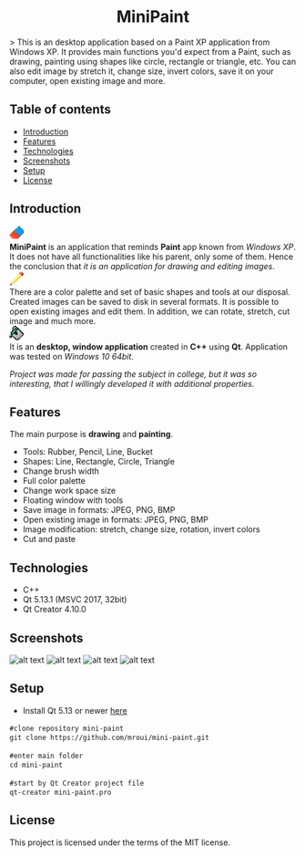 <h1 align="center">
	MiniPaint
</h1>
> This is an desktop application based on a Paint XP application from Windows XP. It provides main functions you'd expect from a Paint, such as drawing, painting using shapes like circle, rectangle or triangle, etc. You can also edit image by stretch it, change size, invert colors, save it on your computer, open existing image and more. 

## Table of contents
* [Introduction](#introduction)
* [Features](#features)
* [Technologies](#technologies)
* [Screenshots](#screenshots)
* [Setup](#setup)
* [License](#license)

## Introduction
![alt text](./Assets/Images/eraser.png "Rubber image") 
</br>
**MiniPaint** is an application that reminds **Paint** app known from *Windows XP*. It does not have all functionalities like his parent, only some of them.
Hence the conclusion that *it is an application for drawing and editing images*.
</br>
![alt text](./Assets/Images/pencil.png "Pencil image")
</br>
There are a color palette and set of basic shapes and tools at our disposal. Created images can be saved to disk in several formats. It is possible to open existing images and edit them.
In addition, we can rotate, stretch, cut image and much more. 
</br>
![alt text](./Assets/Images/paintbucket.png "Paint bucket image")
</br>
It is an **desktop, window application** created in **C++** using **Qt**. Application was tested on *Windows 10 64bit*.

*Project was made for passing the subject in college, but it was so interesting, that I willingly developed it with additional properties.*

## Features
The main purpose is **drawing** and **painting**. 
* Tools: Rubber, Pencil, Line, Bucket
* Shapes: Line, Rectangle, Circle, Triangle
* Change brush width
* Full color palette
* Change work space size
* Floating window with tools
* Save image in formats: JPEG, PNG, BMP
* Open existing image in formats: JPEG, PNG, BMP
* Image modification: stretch, change size, rotation, invert colors
* Cut and paste

## Technologies
* C++
* Qt 5.13.1 (MSVC 2017, 32bit)
* Qt Creator 4.10.0

## Screenshots
![alt text](https://i.ibb.co/pbgFFWq/Screen1.png "Cosmos MiniPaint image")
![alt text](https://i.ibb.co/F3CNVVW/Screen3.png "Motor, clouds MiniPaint image")
![alt text](https://i.ibb.co/37R6pRR/Screen4.png "Inverted colors sea image")
![alt text](https://i.ibb.co/4gHCKLm/Screen2.png "Flower MiniPaint image")

## Setup
* Install Qt 5.13 or newer [here](http://qt-project.org/downloads)

```
#clone repository mini-paint
git clone https://github.com/mroui/mini-paint.git

#enter main folder
cd mini-paint

#start by Qt Creator project file
qt-creator mini-paint.pro
```
## License
This project is licensed under the terms of the MIT license.
